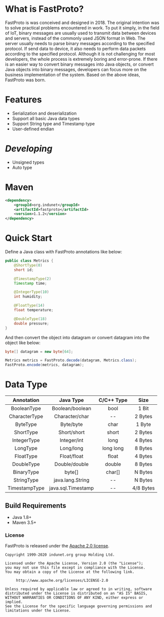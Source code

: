 # What is FastProto?

FastProto is was conceived and designed in 2018. The original intention was to solve practical problems encountered in work. To put it simply, in the field of IoT, binary messages are usually used to transmit data between devices and servers, instead of the commonly used JSON format in Web. The server usually needs to parse binary messages according to the specified protocol. If send data to device, it also needs to perform data packets according to the specified protocol. Although it is not challenging for most developers, the whole process is extremely boring and error-prone. If there is an easier way to convert binary messages into Java objects, or convert Java objects into binary messages, developers can focus more on the business implementation of the system. Based on the above ideas, FastProto was born.

# Features
* Serialization and deserialization
* Support all basic Java data types
* Support String type and Timestamp type
* User-defined endian

# *Developing*
* Unsigned types
* Auto type

# Maven
```xml
<dependency>
    <groupId>org.indunet</groupId>
    <artifactId>fastproto</artifactId>
    <version>1.1.2</version>
</dependency>
```

# Quick Start
Define a Java class with FastProto annotations like below:
```java
public class Metrics {
    @ShortType(0)
    short id;

    @TimestampType(2)
    Timestamp time;

    @IntegerType(10)
    int humidity;

    @FloatType(14)
    float temperature;

    @DoubleType(18)
    double pressure;
}
```
And then convert the object into datagram or convert datagram into the object like below:
```java
byte[] datagram = new byte[64];

Metrics metrics = FastProto.decode(datagram, Metrics.class);
FastProto.encode(metrics, datagram);
```

# Data Type
|Annotation|Java Type|C/C++ Type|Size| 
|:----:|:----:|:----:|:----:|
|BooleanType|Boolean/boolean|bool|1 Bit|
|CharacterType|Character/char|--|2 Bytes|
|ByteType|Byte/byte|char|1 Byte|
|ShortType|Short/short|short|2 Bytes|
|IntegerType|Integer/int|long|4 Bytes|
|LongType|Long/long|long long|8 Bytes|
|FloatType|Float/float|float|4 Bytes|
|DoubleType|Double/double|double|8 Bytes|
|BinaryType|byte[]|char[]|N Bytes|
|StringType|java.lang.String|--|N Bytes|
|TimestampType|java.sql.Timestamp|--|4/8 Bytes|


## Build Requirements
* Java 1.8+
* Maven 3.5+

### License

FastProto is released under the [Apache 2.0 license](license).

```
Copyright 1999-2020 indunet.org group Holding Ltd.

Licensed under the Apache License, Version 2.0 (the "License");
you may not use this file except in compliance with the License.
You may obtain a copy of the License at the following link.

     http://www.apache.org/licenses/LICENSE-2.0

Unless required by applicable law or agreed to in writing, software
distributed under the License is distributed on an "AS IS" BASIS,
WITHOUT WARRANTIES OR CONDITIONS OF ANY KIND, either express or implied.
See the License for the specific language governing permissions and
limitations under the License.